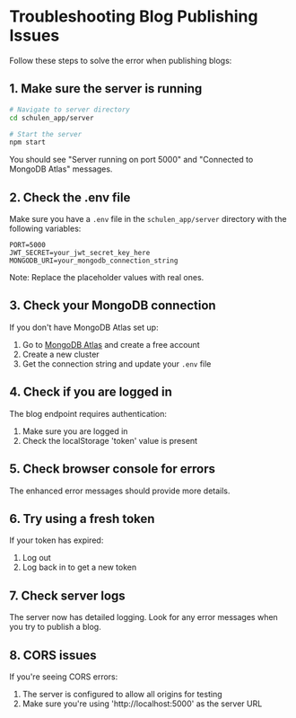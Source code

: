 # Troubleshooting Blog Publishing Issues

Follow these steps to solve the error when publishing blogs:

## 1. Make sure the server is running

```bash
# Navigate to server directory
cd schulen_app/server

# Start the server
npm start
```

You should see "Server running on port 5000" and "Connected to MongoDB Atlas" messages.

## 2. Check the .env file

Make sure you have a `.env` file in the `schulen_app/server` directory with the following variables:

```
PORT=5000
JWT_SECRET=your_jwt_secret_key_here
MONGODB_URI=your_mongodb_connection_string
```

Note: Replace the placeholder values with real ones.

## 3. Check your MongoDB connection

If you don't have MongoDB Atlas set up:
1. Go to [MongoDB Atlas](https://www.mongodb.com/cloud/atlas) and create a free account
2. Create a new cluster
3. Get the connection string and update your `.env` file

## 4. Check if you are logged in

The blog endpoint requires authentication:
1. Make sure you are logged in
2. Check the localStorage 'token' value is present

## 5. Check browser console for errors

The enhanced error messages should provide more details.

## 6. Try using a fresh token

If your token has expired:
1. Log out
2. Log back in to get a new token

## 7. Check server logs

The server now has detailed logging. Look for any error messages when you try to publish a blog.

## 8. CORS issues

If you're seeing CORS errors:
1. The server is configured to allow all origins for testing
2. Make sure you're using 'http://localhost:5000' as the server URL 